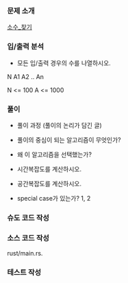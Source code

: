 ### 문제 소개
[소수_찾기](https://www.acmicpc.net/problem/1978)

### 입/출력 분석
- 모든 입/출력 경우의 수를 나열하시오.

N
A1 A2 .. An

N <= 100
A <= 1000

### 풀이
- 풀이 과정 (풀이의 논리가 담긴 글)

- 풀이의 중심이 되는 알고리즘이 무엇인가?

- 왜 이 알고리즘을 선택했는가?

- 시간복잡도를 계산하시오.

- 공간복잡도를 계산하시오.

- special case가 있는가?
1, 2

### 슈도 코드 작성

### 소스 코드 작성
rust/main.rs.

### 테스트 작성
